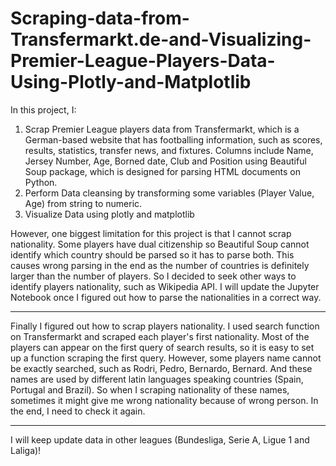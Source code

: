 # Scraping-data-from-Transfermarkt.de-and-Visualizing-Premier-League-Players-Data-Using-Plotly-and-Matplotlib
In this project, I:
1. Scrap Premier League players data from Transfermarkt, which is a German-based website that has footballing information, such as scores, results, statistics, transfer news, and fixtures. Columns include Name, Jersey Number, Age, Borned date, Club and Position using Beautiful Soup package, which is designed for parsing HTML documents on Python. 
2. Perform Data cleansing by transforming some variables (Player Value, Age) from string to numeric.
3. Visualize Data using plotly and matplotlib

However, one biggest limitation for this project is that I cannot scrap nationality. Some players have dual citizenship so Beautiful Soup cannot identify which country should be parsed so it has to parse both. This causes wrong parsing in the end as the number of countries is definitely larger than the number of players. So I decided to seek other ways to identify players nationality, such as Wikipedia API. I will update the Jupyter Notebook once I figured out how to parse the nationalities in a correct way. 

----------------------------------------------------------------------------------------------------
Finally I figured out how to scrap players nationality. I used search function on Transfermarkt and scraped each player's first nationality. Most of the players can appear on the first query of search results, so it is easy to set up a function scraping the first query. However, some players name cannot be exactly searched, such as Rodri, Pedro, Bernardo, Bernard. And these names are used by different latin languages speaking countries (Spain, Portugal and Brazil). So when I scraping nationality of these names, sometimes it might give me wrong nationality because of wrong person. In the end, I need to check it again.

----------------------------------------------------------------------------------------------------
I will keep update data in other leagues (Bundesliga, Serie A, Ligue 1 and Laliga)!


